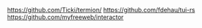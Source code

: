 https://github.com/Ticki/termion/
https://github.com/fdehau/tui-rs
https://github.com/myfreeweb/interactor
